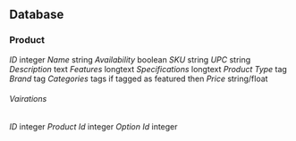 ## Database

### Product

*ID* integer
*Name* string
*Availability* boolean
*SKU* string
*UPC* string
*Description* text
*Features* longtext
*Specifications* longtext
*Product Type* tag
*Brand* tag
*Categories* tags
    if tagged as featured then 
        *Price* string/float

###### Vairations

*ID* integer
*Product Id* integer
*Option Id* integer
